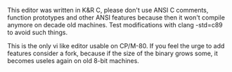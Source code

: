 This editor was written in K&R C, please don't use ANSI C comments, function prototypes and other
ANSI features because then it won't compile anymore on decade old machines. Test modifications
with clang -std=c89 to avoid such things.

This is the only vi like editor usable on CP/M-80. If you feel the urge to add features consider a fork,
because if the size of the binary grows some, it becomes useles again on old 8-bit machines.
